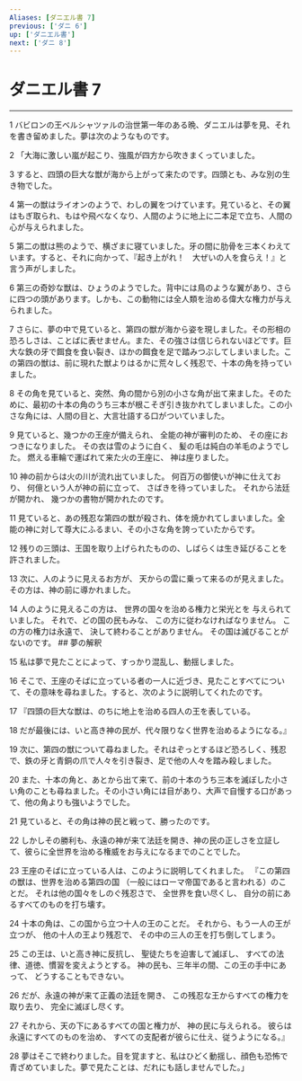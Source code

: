 ```yaml
---
Aliases: [ダニエル書 7]
previous: ['ダニ 6']
up: ['ダニエル書']
next: ['ダニ 8']
---
```

# ダニエル書 7

***




1 
バビロンの王ベルシャツァルの治世第一年のある晩、ダニエルは夢を見、それを書き留めました。夢は次のようなものです。 



2 
「大海に激しい嵐が起こり、強風が四方から吹きまくっていました。 



3 
すると、四頭の巨大な獣が海から上がって来たのです。四頭とも、みな別の生き物でした。 



4 
第一の獣はライオンのようで、わしの翼をつけています。見ていると、その翼はもぎ取られ、もはや飛べなくなり、人間のように地上に二本足で立ち、人間の心が与えられました。 



5 
第二の獣は熊のようで、横ざまに寝ていました。牙の間に肋骨を三本くわえています。すると、それに向かって、『起き上がれ！　大ぜいの人を食らえ！』と言う声がしました。 



6 
第三の奇妙な獣は、ひょうのようでした。背中には鳥のような翼があり、さらに四つの頭があります。しかも、この動物には全人類を治める偉大な権力が与えられました。 



7 
さらに、夢の中で見ていると、第四の獣が海から姿を現しました。その形相の恐ろしさは、ことばに表せません。また、その強さは信じられないほどです。巨大な鉄の牙で餌食を食い裂き、ほかの餌食を足で踏みつぶしてしまいました。この第四の獣は、前に現れた獣よりはるかに荒々しく残忍で、十本の角を持っていました。 



8 
その角を見ていると、突然、角の間から別の小さな角が出て来ました。そのために、最初の十本の角のうち三本が根こそぎ引き抜かれてしまいました。この小さな角には、人間の目と、大言壮語する口がついていました。 



9 
見ていると、幾つかの王座が備えられ、 全能の神が審判のため、 その座におつきになりました。 その衣は雪のように白く、 髪の毛は純白の羊毛のようでした。 燃える車輪で運ばれて来た火の王座に、 神は座りました。 



10 
神の前からは火の川が流れ出ていました。 何百万の御使いが神に仕えており、 何億という人が神の前に立って、 さばきを待っていました。 それから法廷が開かれ、 幾つかの書物が開かれたのです。 



11 
見ていると、あの残忍な第四の獣が殺され、体を焼かれてしまいました。全能の神に対して尊大にふるまい、その小さな角を誇っていたからです。 



12 
残りの三頭は、王国を取り上げられたものの、しばらくは生き延びることを許されました。 



13 
次に、人のように見えるお方が、 天からの雲に乗って来るのが見えました。 その方は、神の前に導かれました。 



14 
人のように見えるこの方は、 世界の国々を治める権力と栄光とを 与えられていました。 それで、どの国の民もみな、 この方に従わなければなりません。 この方の権力は永遠で、 決して終わることがありません。 その国は滅びることがないのです。 ## 夢の解釈 



15 
私は夢で見たことによって、すっかり混乱し、動揺しました。 



16 
そこで、王座のそばに立っている者の一人に近づき、見たことすべてについて、その意味を尋ねました。すると、次のように説明してくれたのです。 



17 
『四頭の巨大な獣は、のちに地上を治める四人の王を表している。 



18 
だが最後には、いと高き神の民が、代々限りなく世界を治めるようになる。』 



19 
次に、第四の獣について尋ねました。それはぞっとするほど恐ろしく、残忍で、鉄の牙と青銅の爪で人々を引き裂き、足で他の人々を踏み殺しました。 



20 
また、十本の角と、あとから出て来て、前の十本のうち三本を滅ぼした小さい角のことも尋ねました。その小さい角には目があり、大声で自慢する口があって、他の角よりも強いようでした。 



21 
見ていると、その角は神の民と戦って、勝ったのです。 



22 
しかしその勝利も、永遠の神が来て法廷を開き、神の民の正しさを立証して、彼らに全世界を治める権威をお与えになるまでのことでした。 



23 
王座のそばに立っている人は、このように説明してくれました。 『この第四の獣は、世界を治める第四の国 （一般にはローマ帝国であると言われる）のことだ。 それは他の国々をしのぐ残忍さで、 全世界を食い尽くし、 自分の前にあるすべてのものを打ち壊す。 



24 
十本の角は、この国から立つ十人の王のことだ。 それから、もう一人の王が立つが、 他の十人の王より残忍で、 その中の三人の王を打ち倒してしまう。 



25 
この王は、いと高き神に反抗し、 聖徒たちを迫害して滅ぼし、 すべての法律、道徳、慣習を変えようとする。 神の民も、三年半の間、この王の手中にあって、 どうすることもできない。 



26 
だが、永遠の神が来て正義の法廷を開き、 この残忍な王からすべての権力を取り去り、 完全に滅ぼし尽くす。 



27 
それから、天の下にあるすべての国と権力が、 神の民に与えられる。 彼らは永遠にすべてのものを治め、 すべての支配者が彼らに仕え、従うようになる。』 



28 
夢はそこで終わりました。目を覚ますと、私はひどく動揺し、顔色も恐怖で青ざめていました。夢で見たことは、だれにも話しませんでした。」
